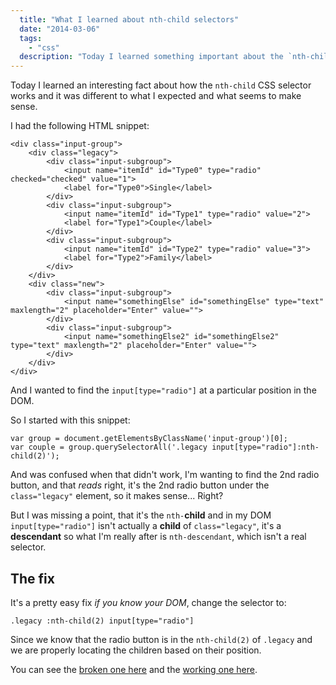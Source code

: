 ```yaml
---
  title: "What I learned about nth-child selectors"
  date: "2014-03-06"
  tags: 
    - "css"
  description: "Today I learned something important about the `nth-child` CSS selector that seems to be a common misconception."
---
```


Today I learned an interesting fact about how the `nth-child` CSS selector works and it was different to what I expected and what seems to make sense.

I had the following HTML snippet:

    <div class="input-group">
        <div class="legacy">
            <div class="input-subgroup">
                <input name="itemId" id="Type0" type="radio" checked="checked" value="1">
                <label for="Type0">Single</label>
            </div>
            <div class="input-subgroup">
                <input name="itemId" id="Type1" type="radio" value="2">
                <label for="Type1">Couple</label>
            </div>
            <div class="input-subgroup">
                <input name="itemId" id="Type2" type="radio" value="3">
                <label for="Type2">Family</label>
            </div>
        </div>
        <div class="new">
            <div class="input-subgroup">
                <input name="somethingElse" id="somethingElse" type="text" maxlength="2" placeholder="Enter" value="">
            </div>
            <div class="input-subgroup">
                <input name="somethingElse2" id="somethingElse2" type="text" maxlength="2" placeholder="Enter" value="">
            </div>
        </div>           
    </div>
    
And I wanted to find the `input[type="radio"]` at a particular position in the DOM.

So I started with this snippet:

    var group = document.getElementsByClassName('input-group')[0];
    var couple = group.querySelectorAll('.legacy input[type="radio"]:nth-child(2)');

And was confused when that didn't work, I'm wanting to find the 2nd radio button, and that _reads_ right, it's the 2nd radio button under the `class="legacy"` element, so it makes sense... Right?

But I was missing a point, that it's the `nth-`**child** and in my DOM `input[type="radio"]` isn't actually a **child** of `class="legacy"`, it's a **descendant** so what I'm really after is `nth-descendant`, which isn't a real selector.

## The fix

It's a pretty easy fix _if you know your DOM_, change the selector to:

    .legacy :nth-child(2) input[type="radio"]
  
Since we know that the radio button is in the `nth-child(2)` of `.legacy` and we are properly locating the children based on their position.

You can see the [broken one here](http://jsbin.com/hemag/1/edit) and the [working one here](http://jsbin.com/hemag/4/edit).